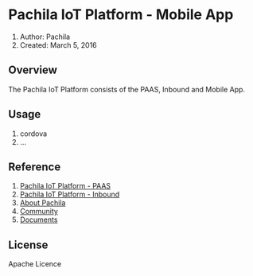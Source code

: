 # Pachila IoT Platform - Mobile App

1. Author: Pachila
2. Created: March 5, 2016
	
## Overview
The Pachila IoT Platform consists of the PAAS, Inbound and Mobile App. 

## Usage

1. cordova
2. ...


## Reference

1. [Pachila IoT Platform - PAAS](https://github.com/pachila-org/pachila-iot-paas)
2. [Pachila IoT Platform - Inbound](https://github.com/pachila-org/pachila-iot-inbound)
3. [About Pachila](http://www.pachila.cn)
4. [Community](http://www.pachila.cn/)
5. [Documents](http://www.pachila.cn/)

## License

Apache Licence